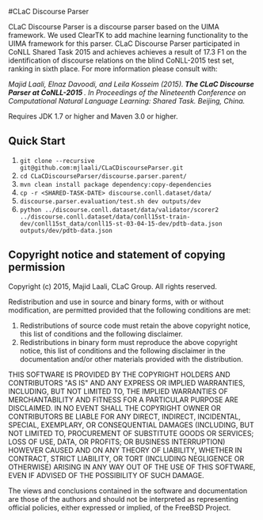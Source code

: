 #CLaC Discourse Parser


CLaC Discourse Parser is a discourse parser based on the UIMA framework. 
We used ClearTK to add machine learning functionality to the UIMA framework for this parser. 
CLaC Discourse Parser participated in CoNLL Shared Task 2015 and achieves achieves 
a result of 17.3 F1 on the identification of discourse relations on the blind CoNLL-2015 test set, 
ranking in sixth place. For more information please consult with:

<cite> Majid Laali, Elnaz Davoodi, and Leila Kosseim (2015).<b> The CLaC Discourse Parser at CoNLL-2015 </b>. In Proceedings of the Nineteenth Conference on Computational Natural Language Learning: Shared Task. Beijing, China.</cite>

Requires JDK 1.7 or higher and Maven 3.0 or higher.

## Quick Start

1. `git clone --recursive git@github.com:mjlaali/CLaCDiscourseParser.git`
2. `cd CLaCDiscourseParser/discourse.parser.parent/`
3. `mvn clean install package dependency:copy-dependencies`
4. `cp -r <SHARED-TASK-DATE> discourse.conll.dataset/data/`
5. `discourse.parser.evaluation/test.sh dev outputs/dev`
6. `python ../discourse.conll.dataset/data/validator/scorer2 ../discourse.conll.dataset/data/conll15st-train-dev/conll15st_data/conll15-st-03-04-15-dev/pdtb-data.json outputs/dev/pdtb-data.json`


## Copyright notice and statement of copying permission

Copyright (c) 2015, Majid Laali, CLaC Group.
All rights reserved.

Redistribution and use in source and binary forms, with or without
modification, are permitted provided that the following conditions are met:

1. Redistributions of source code must retain the above copyright notice, this
   list of conditions and the following disclaimer.
2. Redistributions in binary form must reproduce the above copyright notice,
   this list of conditions and the following disclaimer in the documentation
   and/or other materials provided with the distribution.

THIS SOFTWARE IS PROVIDED BY THE COPYRIGHT HOLDERS AND CONTRIBUTORS "AS IS" AND
ANY EXPRESS OR IMPLIED WARRANTIES, INCLUDING, BUT NOT LIMITED TO, THE IMPLIED
WARRANTIES OF MERCHANTABILITY AND FITNESS FOR A PARTICULAR PURPOSE ARE
DISCLAIMED. IN NO EVENT SHALL THE COPYRIGHT OWNER OR CONTRIBUTORS BE LIABLE FOR
ANY DIRECT, INDIRECT, INCIDENTAL, SPECIAL, EXEMPLARY, OR CONSEQUENTIAL DAMAGES
(INCLUDING, BUT NOT LIMITED TO, PROCUREMENT OF SUBSTITUTE GOODS OR SERVICES;
LOSS OF USE, DATA, OR PROFITS; OR BUSINESS INTERRUPTION) HOWEVER CAUSED AND
ON ANY THEORY OF LIABILITY, WHETHER IN CONTRACT, STRICT LIABILITY, OR TORT
(INCLUDING NEGLIGENCE OR OTHERWISE) ARISING IN ANY WAY OUT OF THE USE OF THIS
SOFTWARE, EVEN IF ADVISED OF THE POSSIBILITY OF SUCH DAMAGE.

The views and conclusions contained in the software and documentation are those
of the authors and should not be interpreted as representing official policies,
either expressed or implied, of the FreeBSD Project.                                                           
